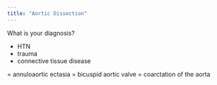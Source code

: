 ```yaml
---
title: "Aortic Dissection"
---
```

What is your diagnosis?

- HTN
- trauma
- connective tissue disease

= annuloaortic ectasia
= bicuspid aortic valve
= coarctation of the aorta

